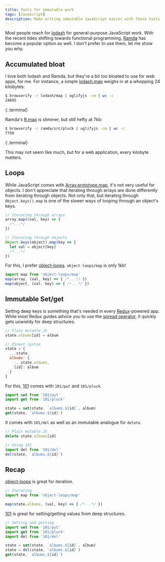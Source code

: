 ```yaml
---
title: Tools for immutable work
tags: [JavaScript]
description: Make writing immutable JavaScript easier with these tools.
---
```


Most people reach for [lodash] for general-purpose JavaScript work. With the recent tides shifting towards functional programming, [Ramda] has become a popular option as well. I don't prefer to use them, let me show you why.

## Accumulated bloat

I love both lodash and Ramda, but they're a bit too bloated to use for web apps, for me. For instance, a simple [lodash.map](https://lodash.com/docs#map) weighs in at a whopping 24 kilobytes:

```sh
$ browserify -r lodash/map | uglifyjs -cm | wc -c
24895
```

{:.terminal}

Ramda's [R.map](http://ramdajs.com/0.21.0/docs/#map) is slimmer, but still hefty at 7kb:

```sh
$ browserify -r ramda/src/pluck | uglifyjs -cm | wc -c
7750
```

{:.terminal}

This may not seem like much, but for a web application, every kilobyte matters.

## Loops

While JavaScript comes with [Array.prototype.map](http://devdocs.io/javascript/global_objects/array/map), it's not very useful for objects. I don't appreciate that iterating through arrays are done differently from iterating through objects. Not only that, but iterating through `Object.keys().map` is one of the slower ways of looping through an object's keys.

```js
// Iterating through arrays
array.map((val, key) => {
  /*...*/
})

// Iterating through objects
Object.keys(object).map(key => {
  let val = object[key]
  /*...*/
})
```

For this, I prefer [object-loops](https://www.npmjs.com/package/object-loops). `object-loops/map` is only 1kb!

```js
import map from 'object-loops/map'
map(array, (val, key) => { /*...*/ })
map(object, (val, key) => { /*...*/ })
```

## Immutable Set/get

Setting deep keys is something that's needed in every [Redux]-powered app. While most Redux guides advice you to use the [spread operator](http://devguides.io/redux/introduction#the-spread-operator), it quickly gets unwieldy for deep structures.

```js
// Plain mutable JS
state.albums[id] = album

// ESnext syntax
state = {
  ...state,
  albums: {
    ...state.albums,
    [id]: album
  }
}
```

For this, [101](https://www.npmjs.com/package/101) comes with `101/put` and `101/pluck`.

```js
import set from '101/put'
import get from '101/pluck'

state = set(state, `albums.${id}`, album)
get(state, `albums.${id}`)
```

It comes with `101/del` as well as an immutable analogue for `delete`.

```js
// Plain mutable JS
delete state.albums[id]

// Using 101
import del from '101/del'
del(state, `albums.${id}`)
```

## Recap

[object-loops] is great for iteration.

```js
// Iterating
import map from 'object-loops/map'

map(state.albums, (val, key) => { /*...*/ })
```

[101] is great for setting/getting values from deep structures.

```js
// Setting and getting
import set from '101/put'
import get from '101/pluck'
import del from '101/del'

state = set(state, `albums.${id}`, album)
state = del(state, `albums.${id}`)
get(state, `albums.${id}`)
```

[lodash]: http://lodash.com/
[Ramda]: http://ramdajs.com/
[Redux]: http://redux.js.org/
[object-loops]: https://www.npmjs.com/package/object-loops
[101]: https://www.npmjs.com/package/101
